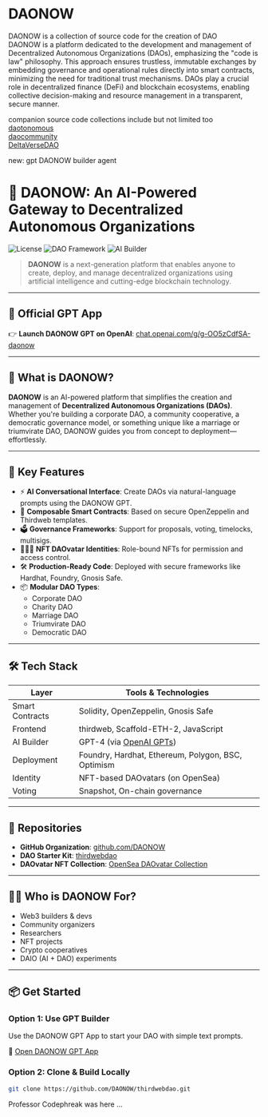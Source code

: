 # DAONOW

DAONOW is a collection of source code for the creation of DAO<br />
DAONOW is a platform dedicated to the development and management of Decentralized Autonomous Organizations (DAOs), emphasizing the "code is law" philosophy. This approach ensures trustless, immutable exchanges by embedding governance and operational rules directly into smart contracts, minimizing the need for traditional trust mechanisms. DAOs play a crucial role in decentralized finance (DeFi) and blockchain ecosystems, enabling collective decision-making and resource management in a transparent, secure manner​​.

companion source code collections include but not limited too<br />
<a href="https://github.com/daotonomous">daotonomous</a><br />
<a href="https://github.com/daocommunity">daocommunity</a><br />
<a href="https://github.com/DeltaVerseDAO">DeltaVerseDAO</a><br />

new: gpt DAONOW builder agent

# 🧠 DAONOW: An AI-Powered Gateway to Decentralized Autonomous Organizations

![License](https://img.shields.io/badge/license-MIT-blue.svg)
![DAO Framework](https://img.shields.io/badge/framework-thirdweb-orange.svg)
![AI Builder](https://img.shields.io/badge/built%20with-GPT%20Builder-ff69b4.svg)

> **DAONOW** is a next-generation platform that enables anyone to create, deploy, and manage decentralized organizations using artificial intelligence and cutting-edge blockchain technology.

---

## 🔗 Official GPT App
👉 **Launch DAONOW GPT on OpenAI**: [chat.openai.com/g/g-OO5zCdfSA-daonow](https://chat.openai.com/g/g-OO5zCdfSA-daonow)

---

## 📜 What is DAONOW?

**DAONOW** is an AI-powered platform that simplifies the creation and management of **Decentralized Autonomous Organizations (DAOs)**. Whether you're building a corporate DAO, a community cooperative, a democratic governance model, or something unique like a marriage or triumvirate DAO, DAONOW guides you from concept to deployment—effortlessly.

---

## 🚀 Key Features

- ⚡ **AI Conversational Interface**: Create DAOs via natural-language prompts using the DAONOW GPT.
- 🧱 **Composable Smart Contracts**: Based on secure OpenZeppelin and Thirdweb templates.
- 🗳️ **Governance Frameworks**: Support for proposals, voting, timelocks, multisigs.
- 🧑‍🤝‍🧑 **NFT DAOvatar Identities**: Role-bound NFTs for permission and access control.
- 🛠 **Production-Ready Code**: Deployed with secure frameworks like Hardhat, Foundry, Gnosis Safe.
- 📦 **Modular DAO Types**:
  - Corporate DAO
  - Charity DAO
  - Marriage DAO
  - Triumvirate DAO
  - Democratic DAO

---

## 🛠 Tech Stack

| Layer       | Tools & Technologies |
|-------------|----------------------|
| Smart Contracts | Solidity, OpenZeppelin, Gnosis Safe |
| Frontend       | thirdweb, Scaffold-ETH-2, JavaScript |
| AI Builder     | GPT-4 (via [OpenAI GPTs](https://chat.openai.com/g/g-OO5zCdfSA-daonow)) |
| Deployment     | Foundry, Hardhat, Ethereum, Polygon, BSC, Optimism |
| Identity       | NFT-based DAOvatars (on OpenSea) |
| Voting         | Snapshot, On-chain governance |

---

## 📁 Repositories

- **GitHub Organization**: [github.com/DAONOW](https://github.com/DAONOW)
- **DAO Starter Kit**: [thirdwebdao](https://github.com/DAONOW/thirdwebdao)
- **DAOvatar NFT Collection**: [OpenSea DAOvatar Collection](https://opensea.io/collection/daonow)

---

## 🧑‍💻 Who is DAONOW For?

- Web3 builders & devs
- Community organizers
- Researchers
- NFT projects
- Crypto cooperatives
- DAIO (AI + DAO) experiments

---

## 📦 Get Started

### Option 1: Use GPT Builder
Use the DAONOW GPT App to start your DAO with simple text prompts.

🔗 [Open DAONOW GPT App](https://chat.openai.com/g/g-OO5zCdfSA-daonow)

### Option 2: Clone & Build Locally

```bash
git clone https://github.com/DAONOW/thirdwebdao.git
```

Professor Codephreak was here ...

